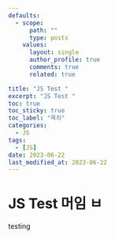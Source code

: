 ```yaml
---
defaults:
  - scope:
      path: ""
      type: posts
    values:
      layout: single
      author_profile: true
      comments: true
      related: true

title: "JS Test "
excerpt: "JS Test "
toc: true
toc_sticky: true
toc_label: "목차"
categories:
  - JS
tags:
  - [JS]
date: 2023-06-22
last_modified_at: 2023-06-22
---
```

# JS Test 머임 ㅂ

testing

```cpp
```